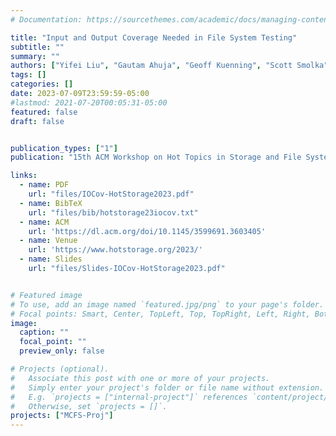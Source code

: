 ```yaml
---
# Documentation: https://sourcethemes.com/academic/docs/managing-content/

title: "Input and Output Coverage Needed in File System Testing"
subtitle: ""
summary: ""
authors: ["Yifei Liu", "Gautam Ahuja", "Geoff Kuenning", "Scott Smolka", "Erez Zadok"]
tags: []
categories: []
date: 2023-07-09T23:59:59-05:00
#lastmod: 2021-07-20T00:05:31-05:00
featured: false
draft: false


publication_types: ["1"]
publication: "15th ACM Workshop on Hot Topics in Storage and File Systems (HotStorage 2023), Boston, MA."

links:
  - name: PDF
    url: "files/IOCov-HotStorage2023.pdf"
  - name: BibTeX
    url: "files/bib/hotstorage23iocov.txt"
  - name: ACM
    url: 'https://dl.acm.org/doi/10.1145/3599691.3603405'
  - name: Venue
    url: 'https://www.hotstorage.org/2023/'
  - name: Slides
    url: "files/Slides-IOCov-HotStorage2023.pdf"


# Featured image
# To use, add an image named `featured.jpg/png` to your page's folder.
# Focal points: Smart, Center, TopLeft, Top, TopRight, Left, Right, BottomLeft, Bottom, BottomRight.
image:
  caption: ""
  focal_point: ""
  preview_only: false

# Projects (optional).
#   Associate this post with one or more of your projects.
#   Simply enter your project's folder or file name without extension.
#   E.g. `projects = ["internal-project"]` references `content/project/deep-learning/index.md`.
#   Otherwise, set `projects = []`.
projects: ["MCFS-Proj"]
---
```

